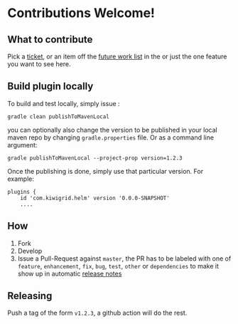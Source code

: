 Contributions Welcome!
===

What to contribute
---

Pick a [ticket](https://github.com/kiwigrid/helm-gradle-plugin/issues), or an item off the [future work list](README.md#further-work) in the or just the one feature you want to see here.

Build plugin locally
---

To build and test locally, simply issue : 

```
gradle clean publishToMavenLocal
```

you can optionally also change the version to be published in your local maven repo by changing `gradle.properties` file.
Or as a command line argument:

```
gradle publishToMavenLocal --project-prop version=1.2.3
```

Once the publishing is done, simply use that particular version. For example:

```
plugins {
    id 'com.kiwigrid.helm' version '0.0.0-SNAPSHOT'
    ....
```

How
---

1. Fork 
2. Develop
3. Issue a Pull-Request against `master`, the PR has to be labeled with one of `feature`, `enhancement`, `fix`, `bug`, `test`, `other` or `dependencies` to make it show up in automatic [release notes](.github/workflows/release-notes-config.json)

Releasing
---

Push a tag of the form `v1.2.3`, a github action will do the rest.
